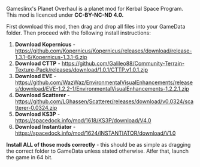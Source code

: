 Gameslinx's Planet Overhaul is a planet mod for Kerbal Space Program.
This mod is licenced under **CC-BY-NC-ND 4.0.**

First download this mod, then drag and drop all files into your GameData folder. Then proceed with the following install instructions:

1. **Download Kopernicus**   - https://github.com/Kopernicus/Kopernicus/releases/download/release-1.3.1-6/Kopernicus-1.3.1-6.zip
2. **Download CTTP**         - https://github.com/Galileo88/Community-Terrain-Texture-Pack/releases/download/1.0.1/CTTP.v1.0.1.zip
3. **Download EVE**          - https://github.com/WazWaz/EnvironmentalVisualEnhancements/releases/download/EVE-1.2.2-1/EnvironmentalVisualEnhancements-1.2.2.1.zip
4. **Download Scatterer**    - https://github.com/LGhassen/Scatterer/releases/download/v0.0324/scatterer-0.0324.zip
5. **Download KS3P**         - https://spacedock.info/mod/1618/KS3P/download/V4.0
6. **Download Instantiator** - https://spacedock.info/mod/1624/INSTANTIATOR/download/V1.0

**Install ALL of those mods correctly** - this should be as simple as dragging the correct folder to GameData unless stated otherwise. Atfer that, launch the game in 64 bit.
